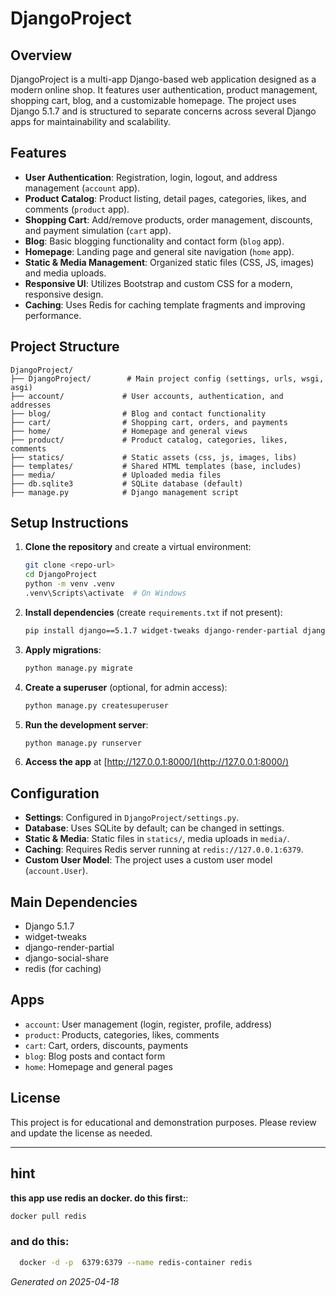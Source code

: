 # DjangoProject

## Overview
DjangoProject is a multi-app Django-based web application designed as a modern online shop. It features user authentication, product management, shopping cart, blog, and a customizable homepage. The project uses Django 5.1.7 and is structured to separate concerns across several Django apps for maintainability and scalability.

## Features
- **User Authentication**: Registration, login, logout, and address management (`account` app).
- **Product Catalog**: Product listing, detail pages, categories, likes, and comments (`product` app).
- **Shopping Cart**: Add/remove products, order management, discounts, and payment simulation (`cart` app).
- **Blog**: Basic blogging functionality and contact form (`blog` app).
- **Homepage**: Landing page and general site navigation (`home` app).
- **Static & Media Management**: Organized static files (CSS, JS, images) and media uploads.
- **Responsive UI**: Utilizes Bootstrap and custom CSS for a modern, responsive design.
- **Caching**: Uses Redis for caching template fragments and improving performance.

## Project Structure
```
DjangoProject/
├── DjangoProject/        # Main project config (settings, urls, wsgi, asgi)
├── account/             # User accounts, authentication, and addresses
├── blog/                # Blog and contact functionality
├── cart/                # Shopping cart, orders, and payments
├── home/                # Homepage and general views
├── product/             # Product catalog, categories, likes, comments
├── statics/             # Static assets (css, js, images, libs)
├── templates/           # Shared HTML templates (base, includes)
├── media/               # Uploaded media files
├── db.sqlite3           # SQLite database (default)
├── manage.py            # Django management script
```

## Setup Instructions
1. **Clone the repository** and create a virtual environment:
   ```bash
   git clone <repo-url>
   cd DjangoProject
   python -m venv .venv
   .venv\Scripts\activate  # On Windows
   ```
2. **Install dependencies** (create `requirements.txt` if not present):
   ```bash
   pip install django==5.1.7 widget-tweaks django-render-partial django-social-share redis
   ```
3. **Apply migrations**:
   ```bash
   python manage.py migrate
   ```
4. **Create a superuser** (optional, for admin access):
   ```bash
   python manage.py createsuperuser
   ```
5. **Run the development server**:
   ```bash
   python manage.py runserver
   ```
6. **Access the app** at [http://127.0.0.1:8000/](http://127.0.0.1:8000/)

## Configuration
- **Settings**: Configured in `DjangoProject/settings.py`.
- **Database**: Uses SQLite by default; can be changed in settings.
- **Static & Media**: Static files in `statics/`, media uploads in `media/`.
- **Caching**: Requires Redis server running at `redis://127.0.0.1:6379`.
- **Custom User Model**: The project uses a custom user model (`account.User`).

## Main Dependencies
- Django 5.1.7
- widget-tweaks
- django-render-partial
- django-social-share
- redis (for caching)

## Apps
- `account`: User management (login, register, profile, address)
- `product`: Products, categories, likes, comments
- `cart`: Cart, orders, discounts, payments
- `blog`: Blog posts and contact form
- `home`: Homepage and general pages

## License
This project is for educational and demonstration purposes. Please review and update the license as needed.

---
## hint

 **this app use redis an docker. do this first:**:
   ```bash
   docker pull redis
   ```

 ### and do this:
 ```bash
   docker -d -p  6379:6379 --name redis-container redis
   ```
*Generated on 2025-04-18*
